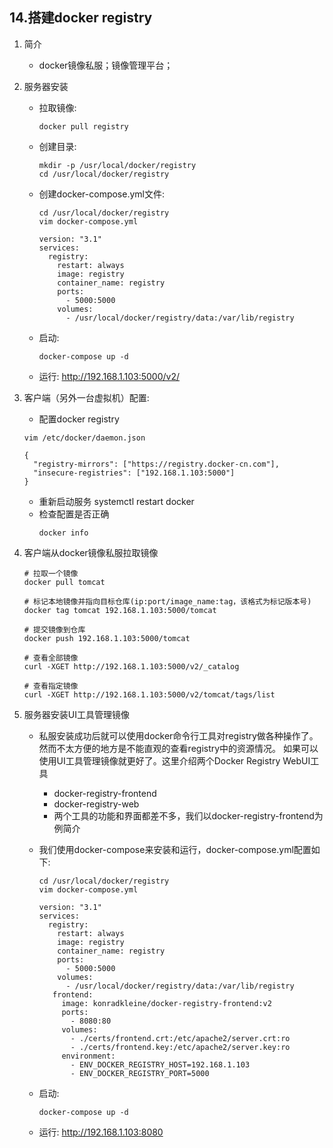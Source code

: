 ## 14.搭建docker registry

1. 简介
    + docker镜像私服；镜像管理平台；

2. 服务器安装
    + 拉取镜像: 
        ```shell 
        docker pull registry
        ```
    + 创建目录:
        ```shell 
        mkdir -p /usr/local/docker/registry
        cd /usr/local/docker/registry
        ```
    + 创建docker-compose.yml文件:
        ```shell 
        cd /usr/local/docker/registry
        vim docker-compose.yml
        
        version: "3.1"
        services:
          registry:
            restart: always
            image: registry
            container_name: registry
            ports:
              - 5000:5000
            volumes:
              - /usr/local/docker/registry/data:/var/lib/registry
        ```
    + 启动:
        ```shell 
        docker-compose up -d
        ```
    + 运行: http://192.168.1.103:5000/v2/

3. 客户端（另外一台虚拟机）配置:
    + 配置docker registry
    ```shell 
    vim /etc/docker/daemon.json
    
    {
      "registry-mirrors": ["https://registry.docker-cn.com"],
      "insecure-registries": ["192.168.1.103:5000"]
    }

    ```
    + 重新启动服务
        systemctl restart docker
    + 检查配置是否正确
       ```shell 
       docker info
       ```

4. 客户端从docker镜像私服拉取镜像
   ```shell 
   # 拉取一个镜像
   docker pull tomcat
   
   # 标记本地镜像并指向目标仓库(ip:port/image_name:tag，该格式为标记版本号)
   docker tag tomcat 192.168.1.103:5000/tomcat
   
   # 提交镜像到仓库
   docker push 192.168.1.103:5000/tomcat
   
   # 查看全部镜像
   curl -XGET http://192.168.1.103:5000/v2/_catalog
   
   # 查看指定镜像
   curl -XGET http://192.168.1.103:5000/v2/tomcat/tags/list
   ```
   
5. 服务器安装UI工具管理镜像
    + 私服安装成功后就可以使用docker命令行工具对registry做各种操作了。 然而不太方便的地方是不能直观的查看registry中的资源情况。 如果可以使用UI工具管理镜像就更好了。这里介绍两个Docker Registry WebUI工具
        + docker-registry-frontend
        + docker-registry-web
        + 两个工具的功能和界面都差不多，我们以docker-registry-frontend为例简介

    + 我们使用docker-compose来安装和运行，docker-compose.yml配置如下:
       ```shell 
       cd /usr/local/docker/registry
       vim docker-compose.yml
       
       version: "3.1"
       services:
         registry:
           restart: always
           image: registry
           container_name: registry
           ports:
             - 5000:5000
           volumes:
             - /usr/local/docker/registry/data:/var/lib/registry
          frontend:
            image: konradkleine/docker-registry-frontend:v2
            ports:
              - 8080:80
            volumes:
              - ./certs/frontend.crt:/etc/apache2/server.crt:ro
              - ./certs/frontend.key:/etc/apache2/server.key:ro
            environment:
              - ENV_DOCKER_REGISTRY_HOST=192.168.1.103
              - ENV_DOCKER_REGISTRY_PORT=5000
       ```
    + 启动:
        ```shell 
        docker-compose up -d
        ```
    + 运行: http://192.168.1.103:8080